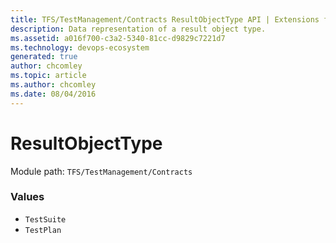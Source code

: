 ```yaml
---
title: TFS/TestManagement/Contracts ResultObjectType API | Extensions for Azure DevOps Services
description: Data representation of a result object type.
ms.assetid: a016f700-c3a2-5340-81cc-d9829c7221d7
ms.technology: devops-ecosystem
generated: true
author: chcomley
ms.topic: article
ms.author: chcomley
ms.date: 08/04/2016
---
```


# ResultObjectType

Module path: `TFS/TestManagement/Contracts`

### Values

* `TestSuite`
* `TestPlan`
